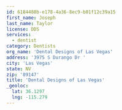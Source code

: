 ```yaml
---
id: 6184488b-e178-4a36-8ec9-b01f12c39a15
first_name: Joseph
last_name: Taylor
license: DDS
services:
  - dentist
category: Dentists
org_name: 'Dental Designs of Las Vegas'
address: '3975 S Durango Dr '
city: 'Las Vegas'
state: NV
zip: '89147'
title: 'Dental Designs of Las Vegas'
_geoloc:
  lat: 36.1297
  lng: -115.279
---
```

